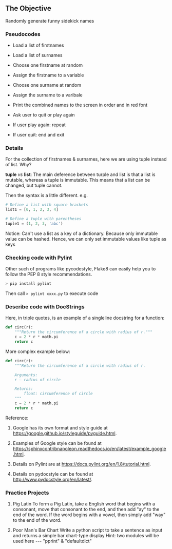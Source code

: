 ## The Objective
Randomly generate funny sidekick names

### Pseudocodes
* Load a list of firstnames
* Load a list of surnames

* Choose one firstname at random
* Assign the firstname to a variable
* Choose one surname at random
* Assign the surname to a varibale

* Print the combined names to the screen in order and in red font
* Ask user to quit or play again
* If user play again:
 repeat

* If user quit:
    end and exit


### Details
For the collection of firstnames & surnames, here we are using tuple instead of list. Why?

**tuple** _vs_ **list**:
The main deference between turple and list is that a list is mutable, whereas a tuple is immutable. This means that a list can be changed, but tuple cannot.

Then the syntax is a little different.
e.g.
```python
# Define a list with square brackets
list1 = [0, 1, 2, 3, 4]

# Define a tuple with parentheses
tuple1 = (1, 2, 3, 'abc')
```

Notice: Can't use a list as a key of a dictionary. Because only immutable value can be hashed. Hence, we can only set immutable values like tuple as keys

### Checking code with Pylint
Other such of programs like pycodestyle, Flake8 can easily help you to follow the PEP 8 style recommendations.
``` python
> pip install pylint
```
Then call `> pylint xxxx.py` to execute code

### Describe code with DocStrings
Here, in triple quotes, is an example of a single­line docstring for a function:

```python
def circ(r):
    """Return the circumference of a circle with radius of r."""
    c = 2 * r * math.pi
    return c
```

More complex example below:

```python
def circ(r):
    """Return the circumference of a circle with radius of r.

    Arguments:
    r – radius of circle

    Returns:
        float: circumference of circle
    """
    c = 2 * r * math.pi
    return c
```

Reference:
1. Google has its own format and style guide at https://google.github.io/styleguide/pyguide.html.

2. Examples of Google style can be found at https://sphinxcontribnapoleon.readthedocs.io/en/latest/example_google.html.

3. Details on Pylint are at https://docs.pylint.org/en/1.8/tutorial.html.

4. Details on pydocstyle can be found at http://www.pydocstyle.org/en/latest/.


### Practice Projects
1. Pig Latin
To form a Pig Latin, take a English word that begins with a consonant, move that consonant to the end, and then add "ay" to the end of the word. If the word begins with a vowel, then simply add "way" to the end of the word.

2. Poor Man's Bar Chart
Write a python script to take a sentence as input and returns a simple bar chart-type display
Hint: two modules will be used here --- "pprint" & "defaultdict" 